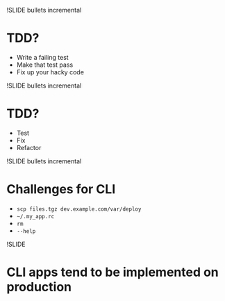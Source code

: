 !SLIDE bullets incremental
# TDD?
* <span class="test">Write a failing test</span>
* <span class="fix">Make that test pass</span>
* Fix up your hacky code

!SLIDE bullets incremental
# TDD?
* <span class="test">Test</span>
* <span class="fix">Fix</span>
* Refactor

!SLIDE  bullets incremental
# Challenges for CLI
* `scp files.tgz dev.example.com/var/deploy`
* `~/.my_app.rc`
* `rm`
* `--help`

!SLIDE
# CLI apps tend to be implemented on production

